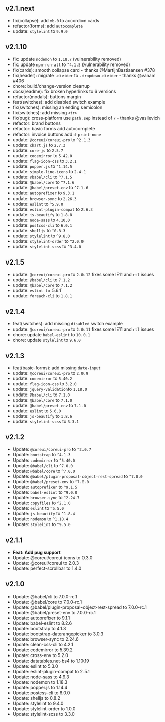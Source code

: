 ## v2.1.next
- fix(collapse): add `mb-0` to accordion cards 
- refactor(forms): add `autocomplete`
- update: `stylelint` to `9.9.0`

## v2.1.10
- fix: update `nodemon` to `1.18.7` (vulnerability removed)
- fix: update `npm-run-all` to `^4.1.5` (vulnerability removed)
- fix(cards): smooth collapse card - thanks @MartijnBastiaansen #378
- fix(header): migrate `.divider` to `.dropdown-divider` - thanks @vanam #406
- chore: build/change-version cleanup
- docs(readme): fix broken hyperlinks to 6 versions
- refactor(modals): buttons margin
- feat(switches): add disabled switch example
- fix(switches): missing an ending semicolon
- fix(switches): add missing `<tr>`
- fix(pug): cross-platform use `path.sep` instead of `/` - thanks @vasilevich
- refactor: brand buttons
- refactor: basic forms add autocomplete
- refactor: invoice buttons add `d-print-none`
- update: `@coreui/coreui-pro` to `^2.1.3`
- update: `chart.js` to `2.7.3`
- update: `core-js` to `2.5.7`
- update: `codemirror` to `5.42.0`
- update: `flag-icon-css` to `3.2.1`
- update: `popper.js` to `^1.14.5`
- update: `simple-line-icons` to `2.4.1`
- update: `@babel/cli` to `^7.1.5`
- update: `@babel/core` to `^7.1.6`
- update: `@babel/preset-env` to `^7.1.6`
- update: `autoprefixer` to `9.3.1`
- update: `browser-sync` to `2.26.3`
- update: `eslint` to `^5.9.0`
- update: `eslint-plugin-compat` to `2.6.3`
- update: `js-beautify` to `1.8.8`
- update: `node-sass` to `4.10.0`
- update: `postcss-cli` to `6.0.1`
- update: `shelljs` to `^0.8.3`
- update: `stylelint` to `^9.8.0`  
- update: `stylelint-order` to `^2.0.0`
- update: `stylelint-scss` to `^3.4.0`

## v2.1.5
- update: `@coreui/coreui-pro` to `2.0.12` fixes some IE11 and `rtl` issues
- update: `@babel/cli` to `7.1.2`
- update: `@babel/core` to `7.1.2`
- update: `eslint to `5.6.1`
- update: `foreach-cli` to `1.8.1`
 
## v2.1.4
- feat(switches): add missing `disabled` switch example
- update: `@coreui/coreui-pro` to `2.0.11` fixes some IE11 and `rtl` issues
- chore: update `babel-eslint` to `10.0.1`
- chore: update `stylelint` to `9.6.0`

## v2.1.3
- feat(basic-forms): add missing `date-input` 
- update: `@coreui/coreui-pro` to `2.0.9`
- update: `codemirror` to `5.40.2`
- update: `flag-icon-css` to `3.2.0`
- update: `jquery-validation`to `1.18.0`
- update: `@babel/cli` to `7.1.0`
- update: `@babel/core` to `7.1.0`
- update: `@babel/preset-env` to `7.1.0`
- update: `eslint` to `5.6.0`
- update: `js-beautify` to `1.8.6`
- update: `stylelint-scss` to `3.3.1`

## v2.1.2
- Update: `@coreui/coreui-pro` to `^2.0.7`
- Update: `bootstrap` to `^4.1.3`
- Update: `codemirror` to `^5.40.0`
- Update: `@babel/cli` to `^7.0.0`
- Update: `@babel/core` to `^7.0.0`
- Update: `@babel/plugin-proposal-object-rest-spread` to `^7.0.0`
- Update: `@babel/preset-env` to `^7.0.0`
- Update: `autoprefixer` to `^9.1.5`
- Update: `babel-eslint` to `^9.0.0`
- Update: `browser-sync` to `^2.24.7`
- Update: `copyfiles` to `^2.1.0`
- Update: `eslint` to `^5.5.0`
- Update: `js-beautify` to `^1.8.4`
- Update: `nodemon` to `^1.18.4`
- Update: `stylelint` to `^9.5.0`

## v2.1.1
- **Feat: Add pug support**
- Update: @coreui/coreui-icons to 0.3.0
- Update: @coreui/coreui to 2.0.3
- Update: perfect-scrollbar to 1.4.0

## v2.1.0
- Update: @babel/cli to 7.0.0-rc.1
- Update: @babel/core to 7.0.0-rc.1
- Update: @babel/plugin-proposal-object-rest-spread to 7.0.0-rc.1
- Update: @babel/preset-env to 7.0.0-rc.1
- Update: autoprefixer to 9.1.1
- Update: babel-eslint to 8.2.6
- Update: bootstrap to 4.1.3
- Update: bootstrap-daterangepicker to 3.0.3
- Update: browser-sync to 2.24.6
- Update: clean-css-cli to 4.2.1
- Update: codemirror to 5.39.2
- Update: cross-env to 5.2.0
- Update: datatables.net-bs4 to 1.10.19
- Update: eslint to 5.3.0
- Update: eslint-plugin-compat to 2.5.1
- Update: node-sass to 4.9.3
- Update: nodemon to 1.18.3
- Update: popper.js to 1.14.4
- Update: postcss-cli to 6.0.0
- Update: shelljs to 0.8.2
- Update: stylelint to 9.4.0
- Update: stylelint-order to 1.0.0
- Update: stylelint-scss to 3.3.0
